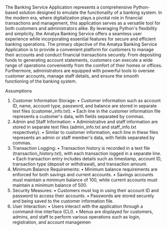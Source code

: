 The Banking Service Application represents a comprehensive Python-based solution designed to emulate the functionality of a banking system. In the modern era, where digitalization plays a pivotal role in financial transactions and management, this application serves as a versatile tool for both customers and administrators alike. By leveraging Python's flexibility and simplicity, the Amatya Banking Service offers a seamless user experience while incorporating essential features for secure and efficient banking operations. The primary objective of the Amatya Banking Service Application is to provide a convenient platform for customers to manage their accounts and conduct financial transactions securely. From depositing funds to generating account statements, customers can execute a wide range of operations conveniently from the comfort of their homes or offices. Furthermore, administrators are equipped with powerful tools to oversee customer accounts, manage staff details, and ensure the smooth functioning of the banking system.

Assumptions
1. Customer Information Storage:
• Customer information such as account ID, name, account type, password, and balance are stored in 
separate text files (customer_info.txt).
• Each line in the customer information file represents a customer's data, with fields separated by commas.
2. Admin and Staff Information:
• Administrative and staff information are stored in separate text files (admin_info.txt and staff_info.txt
respectively).
• Similar to customer information, each line in these files represents an admin or staff member's data, with 
fields separated by commas.
3. Transaction Logging:
• Transaction history is recorded in a text file (transaction_history.txt), with each transaction logged in a 
separate line.
• Each transaction entry includes details such as timestamp, account ID, transaction type (deposit or 
withdrawal), and transaction amount. 
4. Minimum Balance Requirements:
• Minimum balance requirements are enforced for both savings and current accounts.
• Savings accounts must maintain a minimum balance of 100, while current accounts must maintain a 
minimum balance of 500. 
5. Security Measures:
• Customers must log in using their account ID and password to access their accounts. 
• Passwords are stored securely and being saved to the customer information file.
6. User Interaction:
• Users interact with the application through a command-line interface (CLI).
• Menus are displayed for customers, admins, and staff to perform various operations such as login, 
registration, and account managemen
